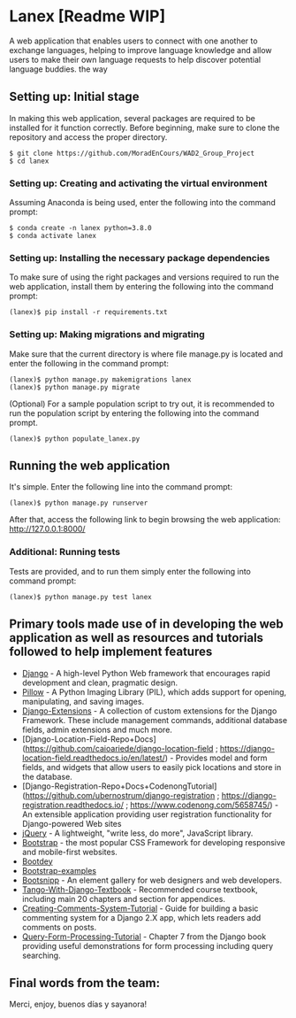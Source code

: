 # Lanex 			[Readme WIP]

A web application that enables users to connect with one another to exchange languages, helping to improve language knowledge and allow users to make their own language requests to help discover potential language buddies.
the way

## Setting up: Initial stage
In making this web application, several packages are required to be installed for it function correctly. Before beginning, make sure to clone the repository and access the proper directory.

```
$ git clone https://github.com/MoradEnCours/WAD2_Group_Project
$ cd lanex
```

### Setting up: Creating and activating the virtual environment
Assuming Anaconda is being used, enter the following into the command prompt:
```
$ conda create -n lanex python=3.8.0
$ conda activate lanex
```

### Setting up: Installing the necessary package dependencies
To make sure of using the right packages and versions required to run the web application, install them by entering the following into the command prompt:

```
(lanex)$ pip install -r requirements.txt
```

### Setting up: Making migrations and migrating
Make sure that the current directory is where file manage.py is located and enter the following in the command prompt:

```
(lanex)$ python manage.py makemigrations lanex
(lanex)$ python manage.py migrate
```

(Optional) For a sample population script to try out, it is recommended to run the population script by entering the following into the command prompt.

```
(lanex)$ python populate_lanex.py
```

## Running the web application
It's simple. Enter the following line into the command prompt:

```
(lanex)$ python manage.py runserver
```

After that, access the following link to begin browsing the web application: http://127.0.0.1:8000/

### Additional: Running tests
Tests are provided, and to run them simply enter the following into command prompt:

```
(lanex)$ python manage.py test lanex
```

## Primary tools made use of in developing the web application as well as resources and tutorials followed to help implement features
* [Django](https://github.com/django/django) - A high-level Python Web framework that encourages rapid development and clean, pragmatic design.
* [Pillow](https://github.com/python-pillow/Pillow) - A Python Imaging Library (PIL), which adds support for opening, manipulating, and saving images.
* [Django-Extensions](https://github.com/django-extensions/django-extensions) - A collection of custom extensions for the Django Framework. These include management commands, additional database fields, admin extensions and much more.
* [Django-Location-Field-Repo+Docs](https://github.com/caioariede/django-location-field ; https://django-location-field.readthedocs.io/en/latest/) - Provides model and form fields, and widgets that allow users to easily pick locations and store in the database.
* [Django-Registration-Repo+Docs+CodenongTutorial](https://github.com/ubernostrum/django-registration ; https://django-registration.readthedocs.io/ ; https://www.codenong.com/5658745/) - An extensible application providing user registration functionality for Django-powered Web sites
* [jQuery](https://github.com/jquery/jquery) - A lightweight, "write less, do more", JavaScript library.
* [Bootstrap](https://github.com/twbs/bootstrap) - the most popular CSS Framework for developing responsive and mobile-first websites.
* [Bootdey](https://www.bootdey.com/snippets/view/Social-post)
* [Bootstrap-examples](https://getbootstrap.com/docs/4.2/examples/dashboard/)
* [Bootsnipp](https://bootsnipp.com/snippets/7nk08) - An element gallery for web designers and web developers.
* [Tango-With-Django-Textbook](https://www.tangowithdjango.com/) - Recommended course textbook, including main 20 chapters and section for appendices.
* [Creating-Comments-System-Tutorial](https://djangocentral.com/creating-comments-system-with-django/) - Guide for building a basic commenting system for a Django 2.X app, which lets readers add comments on posts.
* [Query-Form-Processing-Tutorial](https://djangocentral.com/creating-comments-system-with-django/)  - Chapter 7 from the Django book providing useful demonstrations for form processing including query searching.

## Final words from the team:
Merci, enjoy, buenos días y sayanora!